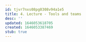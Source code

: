 ```yaml
---
id: tjvr7nxs08pg0308v94a1e5
title: 4. Lecture - Tools and teams
desc: ''
updated: 1646053618705
created: 1646053387469
stub: true
---
```



